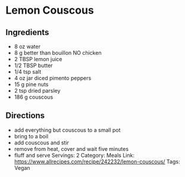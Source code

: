 # Lemon Couscous
## Ingredients
- 8 oz water
- 8 g better than bouillon NO chicken
- 2 TBSP lemon juice
- 1/2 TBSP butter
- 1/4 tsp salt
- 4 oz jar diced pimento peppers
- 15 g pine nuts
- 2 tsp dried parsley
- 186 g couscous
## Directions
- add everything but couscous to a small pot
- bring to a boil
- add couscous and stir
- remove from heat, cover and wait five minutes
- fluff and serve
Servings: 2
Category: Meals
Link: https://www.allrecipes.com/recipe/242232/lemon-couscous/
Tags: Vegan
